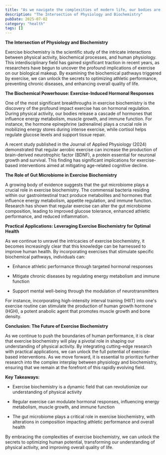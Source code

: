 ```yaml
---
title: "As we navigate the complexities of modern life, our bodies are faced with an endless array of physiological challenges. In this era of rapid technological advancements, our minds and bodies crave a..."
description: "The Intersection of Physiology and Biochemistry"
pubDate: 2025-07-02
category: "health"
tags: []
---
```


**The Intersection of Physiology and Biochemistry**

Exercise biochemistry is the scientific study of the intricate interactions between physical activity, biochemical processes, and human physiology. This interdisciplinary field has gained significant traction in recent years, as researchers have begun to uncover the profound implications of exercise on our biological makeup. By examining the biochemical pathways triggered by exercise, we can unlock the secrets to optimizing athletic performance, preventing chronic diseases, and enhancing overall quality of life.

**The Biochemical Powerhouse: Exercise-Induced Hormonal Responses**

One of the most significant breakthroughs in exercise biochemistry is the discovery of the profound impact exercise has on hormonal regulation. During physical activity, our bodies release a cascade of hormones that influence energy metabolism, muscle growth, and immune function. For instance, the hormone epinephrine (adrenaline) plays a crucial role in mobilizing energy stores during intense exercise, while cortisol helps regulate glucose levels and support tissue repair.

A recent study published in the Journal of Applied Physiology (2024) demonstrated that regular aerobic exercise can increase the production of brain-derived neurotrophic factor (BDNF), a protein essential for neuronal growth and survival. This finding has significant implications for exercise-based interventions aimed at mitigating age-related cognitive decline.

**The Role of Gut Microbiome in Exercise Biochemistry**

A growing body of evidence suggests that the gut microbiome plays a crucial role in exercise biochemistry. The commensal bacteria residing within our gastrointestinal tract produce metabolites and hormones that influence energy metabolism, appetite regulation, and immune function. Research has shown that regular exercise can alter the gut microbiome composition, leading to improved glucose tolerance, enhanced athletic performance, and reduced inflammation.

**Practical Applications: Leveraging Exercise Biochemistry for Optimal Health**

As we continue to unravel the intricacies of exercise biochemistry, it becomes increasingly clear that this knowledge can be harnessed to improve human health. By incorporating exercises that stimulate specific biochemical pathways, individuals can:

* Enhance athletic performance through targeted hormonal responses

* Mitigate chronic diseases by regulating energy metabolism and immune function

* Support mental well-being through the modulation of neurotransmitters

For instance, incorporating high-intensity interval training (HIIT) into one's exercise routine can stimulate the production of human growth hormone (HGH), a potent anabolic agent that promotes muscle growth and bone density.

**Conclusion: The Future of Exercise Biochemistry**

As we continue to push the boundaries of human performance, it is clear that exercise biochemistry will play a pivotal role in shaping our understanding of physical activity. By integrating cutting-edge research with practical applications, we can unlock the full potential of exercise-based interventions. As we move forward, it is essential to prioritize further research into the complex interplay between physiology and biochemistry, ensuring that we remain at the forefront of this rapidly evolving field.

**Key Takeaways:**

* Exercise biochemistry is a dynamic field that can revolutionize our understanding of physical activity

* Regular exercise can modulate hormonal responses, influencing energy metabolism, muscle growth, and immune function

* The gut microbiome plays a critical role in exercise biochemistry, with alterations in composition impacting athletic performance and overall health

By embracing the complexities of exercise biochemistry, we can unlock the secrets to optimizing human potential, transforming our understanding of physical activity, and improving overall quality of life.
